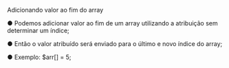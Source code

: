 Adicionando valor ao fim do array

● Podemos adicionar valor ao fim de um array utilizando a atribuição sem
determinar um índice;

● Então o valor atribuído será enviado para o último e novo índice do array;

● Exemplo: $arr[] = 5;